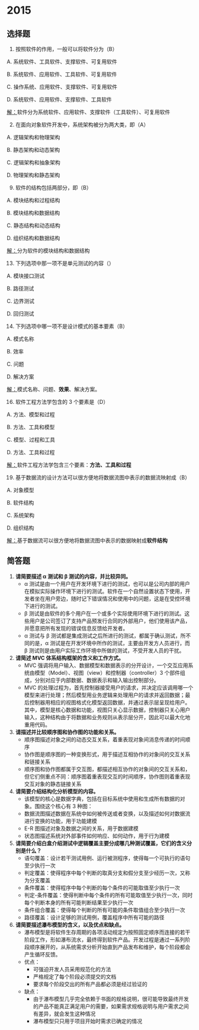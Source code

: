 #  2015

## 选择题

1. 按照软件的作用，一般可以将软件分为（B）

A. 系统软件、工具软件、支撑软件、可复用软件

B. 系统软件、应用软件、工具软件、可复用软件

C. 操作系统、应用软件、支撑软件、可复用软件

D. 系统软件、应用软件、支撑软件、工具软件

[解：]()软件分为系统软件、应用软件、支撑软件（工具软件）、可复用软件

2. 在面向对象软件开发中，系统架构被分为两大类，即（A）

A. 逻辑架构和物理架构

B. 静态架构和动态架构

C. 逻辑架构和抽象架构

D. 物理架构和静态架构

9. 软件的结构包括两部分，即（B）

A. 模块结构和过程结构

B. 模块结构和数据结构

C. 静态结构和动态结构

D. 组织结构和数据结构

[解：]()分为软件的模块结构和数据结构

13. 下列选项中那一项不是单元测试的内容（）

A. 模块接口测试

B. 路径测试

C. 边界测试

D. 回归测试

14. 下列选项中哪一项不是设计模式的基本要素（B）

A. 模式名称

B. 效率

C. 问题

D. 解决方案

[解：]()模式名称、问题、**效果**、解决方案。

16. 软件工程方法学包含的 3 个要素是（D）

A. 方法、模型和过程

B. 方法、工具和模型

C. 模型、过程和工具

D. 方法、工具和过程

[解：]()软件工程方法学包含三个要素：**方法、工具和过程**

19. 基于数据流的设计方法可以很方便地将数据流图中表示的数据流映射成（B）

A. 对象模型

B. 软件结构

C. 系统架构

D. 组织结构

[解：]()基于数据流可以很方便地将数据流图中表示的数据映射成**软件结构**

## 简答题

1. **请简要描述 α 测试和 β 测试的内容，并比较异同。**
   + α 测试是由一个用户在开发环境下进行的测试，也可以是公司内部的用户在模拟实际操作环境下进行的测试。软件在一个自然设置状态下使用，开发者坐在用户旁边，随时记下错误情况和使用中的问题，这是在受控环境下进行的测试。
   + β 测试是由软件的多个用户在一个或多个实际使用环境下进行的测试。这些用户是公司签订了支持产品预发行合同的外部用户，他们使用该产品，并愿意把所有发现的错误信息反馈给开发者。
   + α 测试与 β 测试都是集成测试之后所进行的测试，都属于确认测试，所不同的是，α 测试是在开发环境中所作的测试，主要由开发方人员进行，而 β 测试则是由用户实际工作环境中所做的测试，不受开发人员的干扰。
2. **请简述 MVC 体系结构框架的含义和工作方式。**
   + MVC 强调将用户输入、数据模型和数据表示的分开设计，一个交互应用系统由模型（Model）、视图（view）和控制器（controller）3 个部件组成，分别对应于内部数据、数据表示和输入输出控制部分。
   + MVC 的处理过程为，首先控制器接受用户的请求，并决定应该调用哪一个模型来进行处理；然后模型用业务逻辑来处理用户的请求并返回数据；最后控制器用相应的视图格式化模型返回数据，并通过表示层呈现给用户。其中，模型是核心数据和功能，视图只关心显示数据，控制器只关心用户输入，这种结构由于将数据和业务规则从表示层分开，因此可以最大化地重用代码。
3. **请描述并比较顺序图和协作图的功能和关系。**
   + 顺序图描述对象之间的动态交互关系，着重表现对象间消息传递的时间顺序
   + 协作图是顺序图的一种变换形式，用于描述互相协作的对象间的交互关系和链接关系
   + 顺序图和协作图都属于交互图，都描述相互协作的对象间的交互关系和，但它们侧重点不同：顺序图着重表现交互的时间顺序，协作图则着重表现交互对象的静态链接关系
4. **请简要介绍结构化分析模型的内容。**
   + 该模型的核心是数据字典，包括在目标系统中使用和生成所有数据的对象。围绕这个核心有 3 种图：
   + 数据流图描述数据在系统中如何被传送或者变换，以及描述如何对数据流进行变换的功能，用于功能建模
   + E-R 图描述对象及数据之间的关系，用于数据建模
   + 状态图描述系统对外部事件如何响应、如何动作，用于行为建模
5. **请简要介绍白盒介绍测试中逻辑覆盖主要分成哪几种测试覆盖，它们的含义分别是什么？**
   + 语句覆盖：设计若干测试用例、运行被测程序，使得每一个可执行的语句至少执行一次
   + 判定覆盖：使得程序中每个判断的取真分支和假分支至少经历一次，又称为分支覆盖
   + 条件覆盖：使得程序中每个判断的每个条件的可能取值至少执行一次
   + 判定-条件覆盖：使得判断中每个条件的所有可能取值至少执行一次，同时每个判断本身的所有可能判断结果至少执行一次
   + 条件组合覆盖：使得每个判断的所有可能的条件取值组合至少执行一次
   + 路径覆盖：设计足够的测试用例，覆盖程序中所有可能的路径
6. **请简要描述瀑布模型的含义，以及优点和缺点。**
   + 瀑布模型是将软件生存周期的各项活动规定为按照固定顺序而连接的若干阶段工作，形如瀑布流水，最终得到软件产品。开发过程是通过一系列阶段顺序展开的，从系统需求分析开始直到产品发布和维护，每个阶段都会产生循环反馈。
   + 优点：
     + 可强迫开发人员采用规范化的方法
     + 严格规定了每个阶段必须提交的文档
     + 要求每个阶段交出的所有产品都必须是经过验证的
   + 缺点：
     + 由于瀑布模型几乎完全依赖于书面的规格说明，很可能导致最终开发的产品不能真正满足用户的需要，如果需求规格说明与用户需求之间有差异，就会发生这种情况
     + 瀑布模型只只用于项目开始时需求已确定的情况

